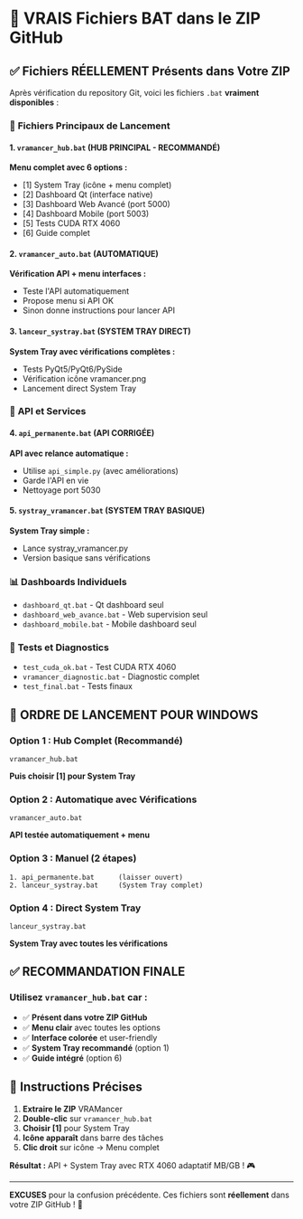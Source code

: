 # 🎯 **VRAIS Fichiers BAT dans le ZIP GitHub**

## ✅ **Fichiers RÉELLEMENT Présents dans Votre ZIP**

Après vérification du repository Git, voici les fichiers `.bat` **vraiment disponibles** :

### 🚀 **Fichiers Principaux de Lancement**

#### **1. `vramancer_hub.bat`** (HUB PRINCIPAL - RECOMMANDÉ)
**Menu complet avec 6 options :**
- [1] System Tray (icône + menu complet)
- [2] Dashboard Qt (interface native)
- [3] Dashboard Web Avancé (port 5000)
- [4] Dashboard Mobile (port 5003)
- [5] Tests CUDA RTX 4060
- [6] Guide complet

#### **2. `vramancer_auto.bat`** (AUTOMATIQUE)
**Vérification API + menu interfaces :**
- Teste l'API automatiquement
- Propose menu si API OK
- Sinon donne instructions pour lancer API

#### **3. `lanceur_systray.bat`** (SYSTEM TRAY DIRECT)
**System Tray avec vérifications complètes :**
- Tests PyQt5/PyQt6/PySide
- Vérification icône vramancer.png
- Lancement direct System Tray

### 🔧 **API et Services**

#### **4. `api_permanente.bat`** (API CORRIGÉE)
**API avec relance automatique :**
- Utilise `api_simple.py` (avec améliorations)
- Garde l'API en vie
- Nettoyage port 5030

#### **5. `systray_vramancer.bat`** (SYSTEM TRAY BASIQUE)
**System Tray simple :**
- Lance systray_vramancer.py
- Version basique sans vérifications

### 📊 **Dashboards Individuels**

- `dashboard_qt.bat` - Qt dashboard seul
- `dashboard_web_avance.bat` - Web supervision seul
- `dashboard_mobile.bat` - Mobile dashboard seul

### 🧪 **Tests et Diagnostics**

- `test_cuda_ok.bat` - Test CUDA RTX 4060
- `vramancer_diagnostic.bat` - Diagnostic complet
- `test_final.bat` - Tests finaux

## 🎯 **ORDRE DE LANCEMENT POUR WINDOWS**

### **Option 1 : Hub Complet (Recommandé)**
```batch
vramancer_hub.bat
```
**Puis choisir [1] pour System Tray**

### **Option 2 : Automatique avec Vérifications**
```batch
vramancer_auto.bat
```
**API testée automatiquement + menu**

### **Option 3 : Manuel (2 étapes)**
```batch
1. api_permanente.bat      (laisser ouvert)
2. lanceur_systray.bat     (System Tray complet)
```

### **Option 4 : Direct System Tray**
```batch
lanceur_systray.bat
```
**System Tray avec toutes les vérifications**

## ✅ **RECOMMANDATION FINALE**

### **Utilisez `vramancer_hub.bat`** car :
- ✅ **Présent dans votre ZIP GitHub**
- ✅ **Menu clair** avec toutes les options
- ✅ **Interface colorée** et user-friendly
- ✅ **System Tray recommandé** (option 1)
- ✅ **Guide intégré** (option 6)

## 🚀 **Instructions Précises**

1. **Extraire le ZIP** VRAMancer
2. **Double-clic** sur `vramancer_hub.bat`
3. **Choisir [1]** pour System Tray
4. **Icône apparaît** dans barre des tâches
5. **Clic droit** sur icône → Menu complet

**Résultat :** API + System Tray avec RTX 4060 adaptatif MB/GB ! 🎮

---

**EXCUSES** pour la confusion précédente. Ces fichiers sont **réellement** dans votre ZIP GitHub ! 🔧